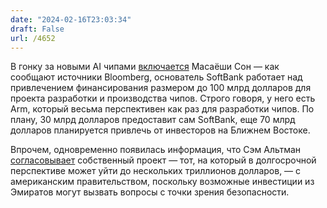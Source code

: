 ```yaml
---
date: "2024-02-16T23:03:34"
draft: False
url: /4652
---
```


В гонку за новыми AI чипами [включается](https://www.bloomberg.com/news/articles/2024-02-16/masayoshi-son-seeks-to-build-a-100-billion-ai-chip-venture) Масаёши Сон — как сообщают источники Bloomberg, основатель SoftBank работает над привлечением финансирования размером до 100 млрд долларов для проекта разработки и производства чипов. Строго говоря, у него есть Arm, который весьма перспективен как раз для разработки чипов. По плану, 30 млрд долларов предоставит сам SoftBank, еще 70 млрд долларов планируется привлечь от инвесторов на Ближнем Востоке.

Впрочем, одновременно появилась информация, что Сэм Альтман [согласовывает](https://www.bloomberg.com/news/articles/2024-02-16/openai-s-altman-seeks-us-blessing-to-raise-billions-for-ai-chips) собственный проект — тот, на который в долгосрочной перспективе может уйти до нескольких триллионов долларов, — с американским правительством, поскольку возможные инвестиции из Эмиратов могут вызвать вопросы с точки зрения безопасности.
